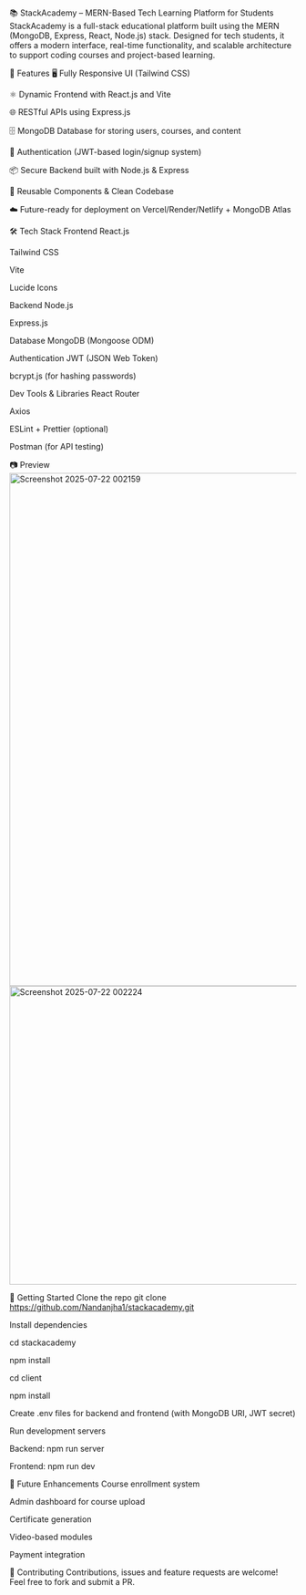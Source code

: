 📚 StackAcademy – MERN-Based Tech Learning Platform for Students
StackAcademy is a full-stack educational platform built using the MERN (MongoDB, Express, React, Node.js) stack. Designed for tech students, it offers a modern interface, real-time functionality, and scalable architecture to support coding courses and project-based learning.

🚀 Features
🖥️ Fully Responsive UI (Tailwind CSS)

⚛️ Dynamic Frontend with React.js and Vite

🌐 RESTful APIs using Express.js

🗄️ MongoDB Database for storing users, courses, and content

🔐 Authentication (JWT-based login/signup system)

📦 Secure Backend built with Node.js & Express

📄 Reusable Components & Clean Codebase

☁️ Future-ready for deployment on Vercel/Render/Netlify + MongoDB Atlas

🛠️ Tech Stack
Frontend
React.js

Tailwind CSS

Vite

Lucide Icons

Backend
Node.js

Express.js

Database
MongoDB (Mongoose ODM)

Authentication
JWT (JSON Web Token)

bcrypt.js (for hashing passwords)

Dev Tools & Libraries
React Router

Axios

ESLint + Prettier (optional)

Postman (for API testing)

📷 Preview
<img width="1849" height="900" alt="Screenshot 2025-07-22 002159" src="https://github.com/user-attachments/assets/829d9989-fb05-4008-b9e4-b93b2e9012b9" />
<img width="1849" height="524" alt="Screenshot 2025-07-22 002224" src="https://github.com/user-attachments/assets/e0376275-0ffb-49f4-a656-529d722326ae" />



📁 Getting Started
Clone the repo
git clone https://github.com/Nandanjha1/stackacademy.git

Install dependencies

cd stackacademy

npm install

cd client

npm install

Create .env files for backend and frontend (with MongoDB URI, JWT secret)

Run development servers

Backend: npm run server

Frontend: npm run dev

🧠 Future Enhancements
Course enrollment system

Admin dashboard for course upload

Certificate generation

Video-based modules

Payment integration

🤝 Contributing
Contributions, issues and feature requests are welcome!
<br>
Feel free to fork and submit a PR.


